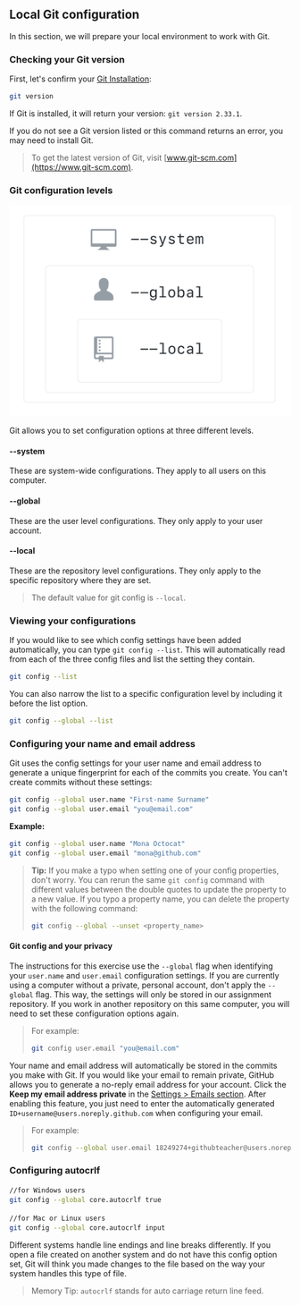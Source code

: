 ## Local Git configuration

In this section, we will prepare your local environment to work with Git.

### Checking your Git version

First, let's confirm your [Git Installation](https://git-scm.com/downloads):

```sh
git version
```

If Git is installed, it will return your version: `git version 2.33.1`.

If you do not see a Git version listed or this command returns an error, you may need to install Git.

> To get the latest version of Git, visit [www.git-scm.com](https://www.git-scm.com).

### Git configuration levels

![Git Configuration Levels](./img/config-levels.png ':size=10%')

Git allows you to set configuration options at three different levels.

#### --system

These are system-wide configurations. They apply to all users on this computer.

#### --global

These are the user level configurations. They only apply to your user account.

#### --local

These are the repository level configurations. They only apply to the specific repository where they are set.

> The default value for git config is `--local`.

### Viewing your configurations

If you would like to see which config settings have been added automatically, you can type `git config --list`. This will automatically read from each of the three config files and list the setting they contain.

```sh
git config --list
```

You can also narrow the list to a specific configuration level by including it before the list option.

```sh
git config --global --list
```

### Configuring your name and email address

Git uses the config settings for your user name and email address to generate a unique fingerprint for each of the commits you create. You can't create commits without these settings:

```sh
git config --global user.name "First-name Surname"
git config --global user.email "you@email.com"
```

**Example:**

```sh
git config --global user.name "Mona Octocat"
git config --global user.email "mona@github.com"
```

> **Tip:** If you make a typo when setting one of your config properties, don't worry.  You can rerun the same `git config` command with different values between the double quotes to update the property to a new value.  If you typo a property name, you can delete the property with the following command:
>
> ```sh
> git config --global --unset <property_name>
> ```

#### Git config and your privacy

The instructions for this exercise use the `--global` flag when identifying your `user.name` and `user.email` configuration settings. If you are currently using a computer without a private, personal account, don't apply the `--global` flag. This way, the settings will only be stored in our assignment repository. If you work in another repository on this same computer, you will need to set these configuration options again.

> For example:
>
> ```sh
> git config user.email "you@email.com"
>```

Your name and email address will automatically be stored in the commits you make with Git. If you would like your email to remain private, GitHub allows you to generate a no-reply email address for your account. Click the **Keep my email address private** in the [Settings > Emails section](https://github.com/settings/emails). After enabling this feature, you just need to enter the automatically generated `ID+username@users.noreply.github.com` when configuring your email.

> For example:
>
> ```sh
> git config --global user.email 18249274+githubteacher@users.noreply.github.com
> ```

### Configuring autocrlf

```sh
//for Windows users
git config --global core.autocrlf true

//for Mac or Linux users
git config --global core.autocrlf input
```

Different systems handle line endings and line breaks differently. If you open a file created on another system and do not have this config option set, Git will think you made changes to the file based on the way your system handles this type of file.

> Memory Tip: `autocrlf` stands for auto carriage return line feed.
